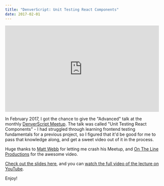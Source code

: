 ```yaml
---
title: "DenverScript: Unit Testing React Components"
date: 2017-02-01
---
```


<style>.embed-container { position: relative; padding-bottom: 56.25%; height: 0; overflow: hidden; max-width: 100%; } .embed-container iframe, .embed-container object, .embed-container embed { position: absolute; top: 0; left: 0; width: 100%; height: 100%; }</style><div class='embed-container'><iframe src='https://www.youtube.com/embed/H9ZBVLKdu08' frameborder='0' allowfullscreen></iframe></div>

In February 2017, I got the chance to give the "Advanced" talk at the monthly [DenverScript Meetup](https://www.meetup.com/DenverScript/). The talk was called "Unit Testing React Components" - I had struggled through learning frontend testing fundamentals for a previous project, so I figured that it'd be good for me to pass that knowledge along, and get a sweet video out of it in the process.

Huge thanks to [Matt Webb](https://www.linkedin.com/in/matthewwebb/) for letting me crash his Meetup, and [On The Line Productions](https://www.onthelinevideo.com/) for the awesome video.

[Check out the slides here](/slides/denverscript), and you can [watch the full video of the lecture on YouTube](https://www.youtube.com/watch?v=H9ZBVLKdu08).

Enjoy!
